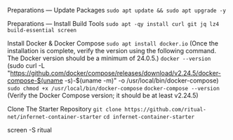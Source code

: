 Preparations — Update Packages
``sudo apt update && sudo apt upgrade -y``

Preparations — Install Build Tools
``sudo apt -qy install curl git jq lz4 build-essential screen``

Install Docker & Docker Compose
``sudo apt install docker.io`` (Once the installation is complete, verify the version using the following command. The Docker version should be a minimum of 24.0.5.)
``docker --version`` (sudo curl -L "https://github.com/docker/compose/releases/download/v2.24.5/docker-compose-$(uname -s)-$(uname -m)" -o /usr/local/bin/docker-compose)
``sudo chmod +x /usr/local/bin/docker-compose``
``docker-compose --version`` (Verify the Docker Compose version; it should be at least v2.24.5)

Clone The Starter Repository
``git clone https://github.com/ritual-net/infernet-container-starter``
``cd infernet-container-starter``

screen -S ritual
